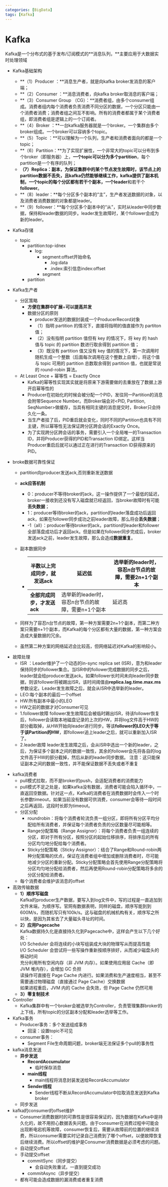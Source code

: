 ```yaml
---
categories: [BigData]
tags: [Kafka]
---
```

# Kafka


Kafka是一个分布式的基于发布/订阅模式的**消息队列，**主要应用于大数据实时处理领域



+ Kafka基础架构 

  - **（1）Producer ：**消息生产者，就是向kafka broker发消息的客户端；
  - **（2）Consumer ：**消息消费者，向kafka broker取消息的客户端；
  - **（3）Consumer Group （CG）：**消费者组，由多个consumer组成。消费者组内每个消费者负责消费不同分区的数据，一个分区只能由一个消费者消费；消费者组之间互不影响。所有的消费者都属于某个消费者组，即消费者组是逻辑上的一个订阅者。
  - **（4）Broker ：**一台kafka服务器就是一个broker。一个集群由多个broker组成。一个broker可以容纳多个topic。
  - **（5）Topic ：**可以理解为一个队列，生产者和消费者面向的都是一个topic；
  - **（6）Partition：**为了实现扩展性，一个非常大的topic可以分布到多个broker（即服务器）上，**一个topic可以分为多个partition**，每个partition是一个有序的队列；
  - **（7）Replica：**副本，为保证集群中的某个节点发生故障时，该节点上的partition数据不丢失，且kafka仍然能够继续工作，kafka提供了副本机制，一个topic的每个分区都有若干个副本，一个**leader**和若干个**follower**。
  - **（8）leader：**每个分区多个副本的“主”，生产者发送数据的对象，以及消费者消费数据的对象都是leader。
  - **（9）follower：**每个分区多个副本中的“从”，实时从leader中同步数据，保持和leader数据的同步。leader发生故障时，某个follower会成为新的leader。

+ Kafka存储 

  - topic 
    * partition:top-idnex 
      + log: 
        - segment:offset开始命名 
          * .log:data
          * .index:索引信息index:offset
        - segment
    * partition

+ Kafka生产者 

  - 分区策略 
    * **方便在集群中扩展**+**可以提高并发**
    * 数据分区的原则 
      + producer发送的数据封装成一个ProducerRecord对象
      + （1）指明 partition 的情况下，直接将指明的值直接作为 partiton 值；
      + （2）没有指明 partition 值但有 key 的情况下，将 key 的 hash 值与 topic 的 partition 数进行取余得到 partition 值；
      + （3）既没有 partition 值又没有 key 值的情况下，第一次调用时随机生成一个整数（后面每次调用在这个整数上自增），将这个值与 topic 可用的 partition 总数取余得到 partition 值，也就是常说的 round-robin 算法。
  - At Least Once + 幂等性 = Exactly Once 
    * Kafka的幂等性实现其实就是将原来下游需要做的去重放在了数据上游开启幂等性的
    * Producer在初始化的时候会被分配一个PID，发往同一Partition的消息会附带Sequence Number。而Broker端会对<PID, Partition, SeqNumber>做缓存，当具有相同主键的消息提交时，Broker只会持久化一条。
    * 当生产者挂了后，PID重启就会变化，同时不同的Partition也具有不同主键，所以幂等性无法保证跨分区跨会话的Exactly Once。
    * 为了实现跨分区跨会话的事务，需要引入一个全局唯一的Transaction ID，并将Producer获得的PID和Transaction ID绑定。这样当Producer重启后就可以通过正在进行的Transaction ID获得原来的PID。

+ broke数据可靠性保证 

  - partition向producer发送ack,否则重新发送数据 

  - **ack应答机制** 

    * 0：producer不等待broker的ack，这一操作提供了一个最低的延迟，broker一接收到还没有写入磁盘就已经返回，当broker故障时有可能**丢失数据**；
    * 1：producer等待broker的ack，partition的leader落盘成功后返回ack，如果在follower同步成功之前leader故障，那么将会**丢失数据**；
    * -1（all）：producer等待broker的ack，partition的leader和follower全部落盘成功后才返回ack。但是如果在follower同步完成后，broker发送ack之前，leader发生故障，那么会造成**数据重复**。

  - 副本数据同步 

    * | 半数以上完成同步，就发送ack | 延迟低                                             | 选举新的leader时，容忍n台节点的故障，需要2n+1个副本 |
      | --------------------------- | -------------------------------------------------- | --------------------------------------------------- |
      | **全部完成同步，才发送ack** | 选举新的leader时，容忍n台节点的故障，需要n+1个副本 | 延迟高                                              |

  - 同样为了容忍n台节点的故障，第一种方案需要2n+1个副本，而第二种方案只需要n+1个副本，而Kafka的每个分区都有大量的数据，第一种方案会造成大量数据的冗余。 

  *  虽然第二种方案的网络延迟会比较高，但网络延迟对Kafka的影响较小。 

-  故障处理 
   -  ISR ：Leader维护了一个动态的in-sync replica set (ISR)，意为和leader保持同步的follower集合。当ISR中的follower完成数据的同步之后，leader就会给producer发送ack。如果follower长时间未向leader同步数据，则该follower将被踢出ISR，该时间阈值由**replica.lag.time.max.ms**参数设定。Leader发生故障之后，就会从ISR中选举新的leader。
   -  LEO:每个副本的最后一个offset 
   -  HW:所有副本中最小的LEO 
   -  HW之前的数据才对Consumer可见 
   -  1.follower故障  follower发生故障后会被临时踢出ISR，待该follower恢复后，follower会读取本地磁盘记录的上次的HW，并将log文件高于HW的部分截取掉，从HW开始向leader进行同步。等该**follower的LEO大于等于该Partition的HW**，即follower追上leader之后，就可以重新加入ISR了。 
   -  2.leader故障  leader发生故障之后，会从ISR中选出一个新的leader，之后，为保证多个副本之间的数据一致性，其余的follower会先将各自的log文件高于HW的部分截掉，然后从新的leader同步数据。 注意：这只能保证副本之间的数据一致性，并不能保证数据不丢失或者不重复 

+  kafka消费者 
   - pull模式拉取，而不是broker的push，会适配消费者的消费能力
   - pull模式不足之处是，如果kafka没有数据，消费者可能会陷入循环中，一直返回空数据。针对这一点，Kafka的消费者在消费数据时会传入一个时长参数timeout，如果当前没有数据可供消费，consumer会等待一段时间之后再返回，这段时长即为timeout。
   - 分区分配 
     * roundrobin：将每个消费者轮流负责一组分区，即将所有分区平均分配给所有消费者，并保证每个消费者负责的分区数量尽可能相等。
     * Range分配策略（Range Assignor）：将每个消费者负责一组连续的分区，即对于所有分区，按照分区的起始位移排序，将排序后的所有分区均匀地分配给每个消费者。
     * Sticky分配策略（Sticky Assignor）：结合了Range和Round-robin两种分配策略的优点，保证在消费者组中增加或删除消费者时，尽可能地减少分区的重新分配。Sticky分配策略会首先使用Range分配策略将分区均匀地分配给消费者，然后再使用Round-robin分配策略将多余的分区分配给消费者。
   - 每个消费者会维护该消息的offset
+  高效传输数据 
   -  **1）顺序写磁盘**  
      Kafka的producer生产数据，要写入到log文件中，写的过程是一直追加到文件末端，为顺序写。官网有数据表明，同样的磁盘，顺序写能到到600M/s，而随机写只有100k/s。这与磁盘的机械机构有关，顺序写之所以快，是因为其省去了大量磁头寻址的时间。 
   -  **2）应用Pagecache**  
      Kafka数据持久化是直接持久化到Pagecache中，这样会产生以下几个好处：  
      I/O Scheduler 会将连续的小块写组装成大块的物理写从而提高性能  
      I/O Scheduler 会尝试将一些写操作重新按顺序排好，从而减少磁盘头的移动时间  
      充分利用所有空闲内存（非 JVM 内存）。如果使用应用层 Cache（即 JVM 堆内存），会增加 GC 负担  
      读操作可直接在 Page Cache 内进行。如果消费和生产速度相当，甚至不需要通过物理磁盘（直接通过 Page Cache）交换数据  
      如果进程重启，JVM 内的 Cache 会失效，但 Page Cache 仍然可用 
   -  **3）零复制技术** 
+  Controller 
   - Kafka集群中有一个broker会被选举为Controller，负责管理集群broker的上下线，所有topic的分区副本分配和leader选举等工作。
+  Kafka事务 
   - Producer事务：多个发送组成事务 
     * 回滚：设置topic不可见
   - consumer事务： 
     * Segment File生命周期问题，broker端无法保证多个pull的事务性
+  kafka消息发送 
   - **异步发送** 
     * **RecordAccumulator** 
       + 临时保存消息
     * **main线程** 
       + main线程将消息封装发送给RecordAccumulator
     * **Sender线程** 
       + Sender线程不断从RecordAccumulator中拉取消息发送到Kafka broker
   - 同步发送
+  kafka的consumer的offset维护 
   - Consumer消费数据时的可靠性是很容易保证的，因为数据在Kafka中是持久化的，故不用担心数据丢失问题。由于consumer在消费过程中可能会出现断电宕机等故障，consumer恢复后，需要从故障前的位置的继续消费，所以consumer需要实时记录自己消费到了哪个offset，以便故障恢复后继续消费。所以offset的维护是Consumer消费数据是必须考虑的问题。
   - 自动提交offset
   - 手动提交offset 
     * commitSync（同步提交） 
       + 会自动失败重试，一直到提交成功
     * commitAsync（异步提交）
   - 都有可能会造成数据的漏消费或者重复消费


